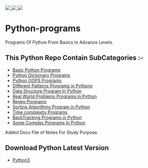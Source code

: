 <a href="https://github.com/raghulrage/Python-programs/graphs/contributors" alt="Contributors">
        <img src="https://img.shields.io/github/contributors/raghulrage/Python-programs" />
</a>

<a href="https://github.com/raghulrage/Python-programs/network/members" alt="Forks">
        <img src="https://img.shields.io/github/forks/raghulrage/Python-programs" />
</a>
<a href="https://github.com/raghulrage/Python-programs" alt="Repo Size">
        <img src="https://img.shields.io/github/repo-size/raghulrage/Python-programs?label=Repo%20size&style=flat-square" />
</a>

# Python-programs
Programs Of Python From Basics to Advance Levels.

## This Python Repo Contain SubCategories :-

* [Basic Python Programs](Basic-programs)
* [Python Dictionary Programs](Dictionary)
* [Python OOPS Programs](OOPS)
* [Different Patterns Programs in Pythons](Patterns)
* [Data Structure Program In Python](Data_structures)
* [Real World Problems Programs in Python](Real-world)
* [Regex Programs](Regex)
* [Sorting Algorithms  Program in Python](Sortings)
* [Time complexity Programs](Time_Complexity)
* [BackTracking Programs in Python](Backtracking)
* [Some Complex Programs In Python](Complex)

Added Docx File of Notes For Study Purpose.

## Download Python Latest Version

- [Python3](https://www.python.org/downloads/)


